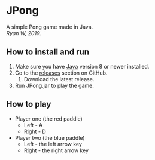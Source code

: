 # JPong
A simple Pong game made in Java.<br/>
_Ryan W, 2019._

## How to install and run
1. Make sure you have [Java](https://www.java.com/download/) version 8 or newer installed.
1. Go to the [releases](https://github.com/onlinePB/JPong/releases) section on GitHub.
    1. Download the latest release.
1. Run JPong.jar to play the game.

## How to play
* Player one (the red paddle)
    * Left - A
    * Right - D
* Player two (the blue paddle)
    * Left - the left arrow key
    * Right - the right arrow key